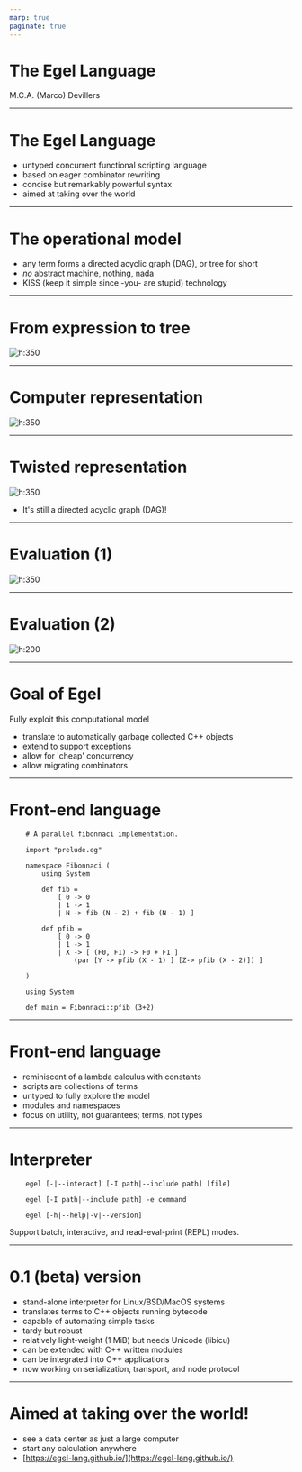 ```yaml
---
marp: true
paginate: true
---
```


# The Egel Language

M.C.A. (Marco) Devillers

---

# The Egel Language

* untyped concurrent functional scripting language
* based on eager combinator rewriting
* concise but remarkably powerful syntax
* aimed at taking over the world

---

# The operational model

* any term forms a directed acyclic graph (DAG), or tree for short
* _no_ abstract machine, nothing, nada
* KISS (keep it simple since -you- are stupid) technology

---

# From expression to tree

![h:350](figures/termA.svg)

---

# Computer representation

![h:350](figures/termB.svg)

---

# Twisted representation

![h:350](figures/termC.svg)

* It's still a directed acyclic graph (DAG)!
---

# Evaluation (1)

![h:350](figures/termD.svg)

---

# Evaluation (2)

![h:200](figures/termE.svg)

---

# Goal of Egel

Fully exploit this computational model

* translate to automatically garbage collected C++ objects
* extend to support exceptions
* allow for 'cheap' concurrency
* allow migrating combinators

---

# Front-end language

```
    # A parallel fibonnaci implementation.

    import "prelude.eg"

    namespace Fibonnaci (
        using System

        def fib =
            [ 0 -> 0
            | 1 -> 1
            | N -> fib (N - 2) + fib (N - 1) ]

        def pfib =
            [ 0 -> 0
            | 1 -> 1
            | X -> [ (F0, F1) -> F0 + F1 ]
                (par [Y -> pfib (X - 1) ] [Z-> pfib (X - 2)]) ]

    )

    using System

    def main = Fibonnaci::pfib (3+2)
```

---

# Front-end language

* reminiscent of a lambda calculus with constants
* scripts are collections of terms
* untyped to fully explore the model
* modules and namespaces
* focus on utility, not guarantees; terms, not types

---

# Interpreter

````
    egel [-|--interact] [-I path|--include path] [file]

    egel [-I path|--include path] -e command

    egel [-h|--help|-v|--version]
````

Support batch, interactive, and read-eval-print (REPL) modes.

---

# 0.1 (beta) version

* stand-alone interpreter for Linux/BSD/MacOS systems
* translates terms to C++ objects running bytecode
* capable of automating simple tasks
* tardy but robust
* relatively light-weight (1 MiB) but needs Unicode (libicu)
* can be extended with C++ written modules
* can be integrated into C++ applications
* now working on serialization, transport, and node protocol

---
# Aimed at taking over the world!

* see a data center as just a large computer
* start any calculation anywhere
* [https://egel-lang.github.io/](https://egel-lang.github.io/)

